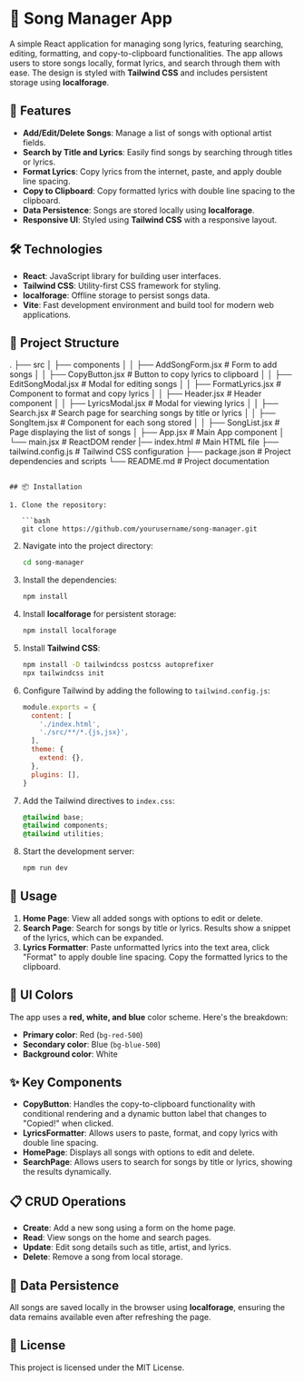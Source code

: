 # 🎵 Song Manager App

A simple React application for managing song lyrics, featuring searching, editing, formatting, and copy-to-clipboard functionalities. The app allows users to store songs locally, format lyrics, and search through them with ease. The design is styled with **Tailwind CSS** and includes persistent storage using **localforage**.

## 🚀 Features

- **Add/Edit/Delete Songs**: Manage a list of songs with optional artist fields.
- **Search by Title and Lyrics**: Easily find songs by searching through titles or lyrics.
- **Format Lyrics**: Copy lyrics from the internet, paste, and apply double line spacing.
- **Copy to Clipboard**: Copy formatted lyrics with double line spacing to the clipboard.
- **Data Persistence**: Songs are stored locally using **localforage**.
- **Responsive UI**: Styled using **Tailwind CSS** with a responsive layout.

## 🛠️ Technologies

- **React**: JavaScript library for building user interfaces.
- **Tailwind CSS**: Utility-first CSS framework for styling.
- **localforage**: Offline storage to persist songs data.
- **Vite**: Fast development environment and build tool for modern web applications.

## 📂 Project Structure
.
├── src
│   ├── components
│   │   ├── AddSongForm.jsx   # Form to add songs 
│   │   ├── CopyButton.jsx     # Button to copy lyrics to clipboard
│   │   ├── EditSongModal.jsx  # Modal for editing songs
│   │   ├── FormatLyrics.jsx    # Component to format and copy lyrics
│   │   ├── Header.jsx         # Header component
│   │   ├── LyricsModal.jsx    # Modal for viewing lyrics
│   │   ├── Search.jsx         # Search page for searching songs by title or lyrics
│   │   ├── SongItem.jsx       # Component for each song stored
│   │   ├── SongList.jsx       # Page displaying the list of songs
│   ├── App.jsx                # Main App component
│   └── main.jsx               # ReactDOM render
|── index.html                  # Main HTML file
├── tailwind.config.js         # Tailwind CSS configuration
├── package.json               # Project dependencies and scripts
└── README.md                  # Project documentation


```

## 📦 Installation

1. Clone the repository:

   ```bash
   git clone https://github.com/yourusername/song-manager.git
   ```

2. Navigate into the project directory:

   ```bash
   cd song-manager
   ```

3. Install the dependencies:

   ```bash
   npm install
   ```

4. Install **localforage** for persistent storage:

   ```bash
   npm install localforage
   ```

5. Install **Tailwind CSS**:

   ```bash
   npm install -D tailwindcss postcss autoprefixer
   npx tailwindcss init
   ```

6. Configure Tailwind by adding the following to `tailwind.config.js`:

   ```js
   module.exports = {
     content: [
       './index.html',
       './src/**/*.{js,jsx}',
     ],
     theme: {
       extend: {},
     },
     plugins: [],
   }
   ```

7. Add the Tailwind directives to `index.css`:

   ```css
   @tailwind base;
   @tailwind components;
   @tailwind utilities;
   ```

8. Start the development server:

   ```bash
   npm run dev
   ```

## 📝 Usage

1. **Home Page**: View all added songs with options to edit or delete.
2. **Search Page**: Search for songs by title or lyrics. Results show a snippet of the lyrics, which can be expanded.
3. **Lyrics Formatter**: Paste unformatted lyrics into the text area, click "Format" to apply double line spacing. Copy the formatted lyrics to the clipboard.

## 🎨 UI Colors

The app uses a **red, white, and blue** color scheme. Here's the breakdown:
- **Primary color**: Red (`bg-red-500`)
- **Secondary color**: Blue (`bg-blue-500`)
- **Background color**: White

## ✨ Key Components

- **CopyButton**: Handles the copy-to-clipboard functionality with conditional rendering and a dynamic button label that changes to "Copied!" when clicked.
- **LyricsFormatter**: Allows users to paste, format, and copy lyrics with double line spacing.
- **HomePage**: Displays all songs with options to edit and delete.
- **SearchPage**: Allows users to search for songs by title or lyrics, showing the results dynamically.

## 📋 CRUD Operations

- **Create**: Add a new song using a form on the home page.
- **Read**: View songs on the home and search pages.
- **Update**: Edit song details such as title, artist, and lyrics.
- **Delete**: Remove a song from local storage.

## 🔄 Data Persistence

All songs are saved locally in the browser using **localforage**, ensuring the data remains available even after refreshing the page.

## 📘 License

This project is licensed under the MIT License.